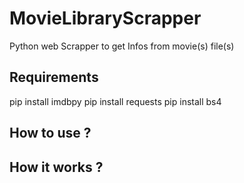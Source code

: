 # MovieLibraryScrapper
Python web Scrapper to get Infos from movie(s) file(s)

## Requirements

pip install imdbpy
pip install requests
pip install bs4

## How to use ? 


## How it works ?